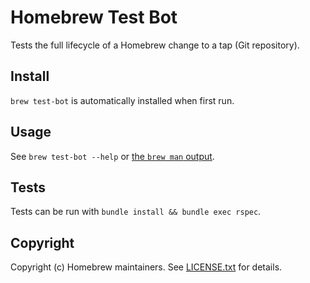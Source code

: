 # Homebrew Test Bot

Tests the full lifecycle of a Homebrew change to a tap (Git repository).

## Install

`brew test-bot` is automatically installed when first run.

## Usage

See `brew test-bot --help` or [the `brew man` output](https://docs.brew.sh/Manpage).

## Tests

Tests can be run with `bundle install && bundle exec rspec`.

## Copyright

Copyright (c) Homebrew maintainers. See [LICENSE.txt](https://github.com/Homebrew/homebrew-test-bot/blob/master/LICENSE.txt) for details.
